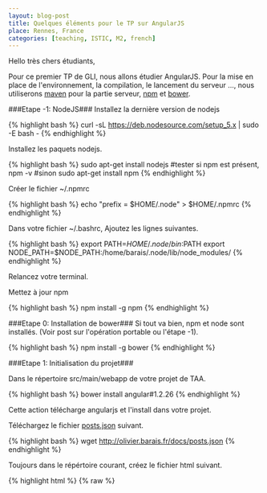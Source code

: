```yaml
---
layout: blog-post
title: Quelques éléments pour le TP sur AngularJS
place: Rennes, France
categories: [teaching, ISTIC, M2, french]
---
```

Hello très chers étudiants,

Pour ce premier TP de GLI, nous allons étudier AngularJS. Pour la mise en place de l'environnement, la compilation, le lancement du serveur ..., nous utiliserons [maven](http://maven.apache.org/) pour la partie serveur, [npm](https://www.npmjs.org/) et [bower](http://bower.io/).

<!--more-->

###Etape -1: NodeJS###
Installez la dernière version de nodejs

{% highlight bash %}
curl -sL https://deb.nodesource.com/setup_5.x | sudo -E bash -
{% endhighlight %}

Installez les paquets nodejs.

{% highlight bash %}
sudo apt-get install nodejs
#tester si npm est présent, 
npm -v
#sinon 
sudo apt-get install npm 
{% endhighlight %}

Créer le fichier ~/.npmrc

{% highlight bash %}
echo "prefix = $HOME/.node" > $HOME/.npmrc
{% endhighlight %}

Dans votre fichier ~/.bashrc,
Ajoutez les lignes suivantes. 

{% highlight bash %}
export PATH=$HOME/.node/bin:$PATH
export NODE_PATH=$NODE_PATH:/home/barais/.node/lib/node_modules/
{% endhighlight %}

Relancez votre terminal. 

Mettez à jour npm

{% highlight bash %}
npm install -g  npm
{% endhighlight %}


###Etape 0: Installation de bower###
Si tout va bien, npm et node sont installés. (Voir post sur l'opération portable ou l'étape -1). 

{% highlight bash %}
npm install -g  bower
{% endhighlight %}

###Etape 1: Initialisation du projet###

Dans le répertoire src/main/webapp de votre projet de TAA. 


{% highlight bash %}
bower install angular#1.2.26
{% endhighlight %}

Cette action télécharge angularjs et l'install dans votre projet. 


Téléchargez le fichier [posts.json](../../../docs/posts.json) suivant. 

{% highlight bash %}
wget http://olivier.barais.fr/docs/posts.json
{% endhighlight %}

Toujours dans le répértoire courant, créez le fichier html suivant. 

{% highlight html %}
{% raw  %}
<!doctype html>
<html lang="en" ng-app id="ng-app">
	<head>    
		<script src="bower_components/angular/angular.min.js"></script>
		<script>
		function PostsCtrlAjax($scope, $http)
		{

		$http({method: 'GET', url: 'posts.json'}).success(function(data) {
		$scope.posts = data;
		});
		}
		</script>
		<style>
		body{font-family:arial; font-size:12px;padding:10px;}
		.postBody{ width:550px; border-bottom:dashed 2px #dedede}
		.postBody a{color:#333333;text-decoration:none}
		.postBody a:hover{color:#006699;background-color:#dedede}
		.time{margin:10px 0px 10px 0px; color:#006699; }
		</style>
	</head>

	<body >
		<h1>Parsing JSON with Angular JS Tutorial</h1>   
			<div id="ng-app" ng-app ng-controller="PostsCtrlAjax">  
			<div ng-repeat="post in posts" class='postBody'>
			<h2><a href='{{post.url}}'>{{post.title}}</a></h2>
			<div class='time'>{{post.time}} - {{post.author}} </div>
			<p>{{post.description}}</p>
			<img ng-src="{{post.banner}}" style='width:550px'/>
			</div>
			</div>
	</body>
</html>
	{% endraw  %}
{% endhighlight %}


Lancez un serveur web. A la racine de votre projet. 

{% highlight bash %}
npm install http-server -g
http-server #ou hs pour certaines versions
{% endhighlight %}

RDV sur [http://localhost:8080/app/index.html](http://localhost:8080/index.html)



###Etape 2: Partir d'un squelette de projet plus classique###

Supprimer tout ce qui se trouve dans votre répertoire web-app

Installez compass

{% highlight bash %}
sudo gem update --system
sudo apt-get install ruby-dev
sudo gem install compass
{% endhighlight %}

Vérifiez les éléments nécessaire pour générer un projet avec yeoman

{% highlight bash %}
npm install -g grunt-cli bower yo generator-karma generator-angular
{% endhighlight %}


Make a new directory, and cd into it:

{% highlight bash %}
mkdir my-new-project && cd $_
{% endhighlight %}


Run yo angular, optionally passing an app name:

{% highlight bash %}
yo angular [app-name]
{% endhighlight %}

Run grunt for building and grunt serve for preview
{% highlight bash %}
grunt
grunt serve
{% endhighlight %}

Vous pouvez utilisez eclipse ou intelliJ pour éditer votre projet. 

[eclipse angular](http://marketplace.eclipse.org/content/angularjs-eclipse#.VEdV8XVtPUY)

[intelliJ angular](https://plugins.jetbrains.com/plugin/6971?pr=phpStorm)



###Etape 3: Construire l'IHM de votre application de faites en TAA à l'aide d'angularjs.###


Have fun ;)

